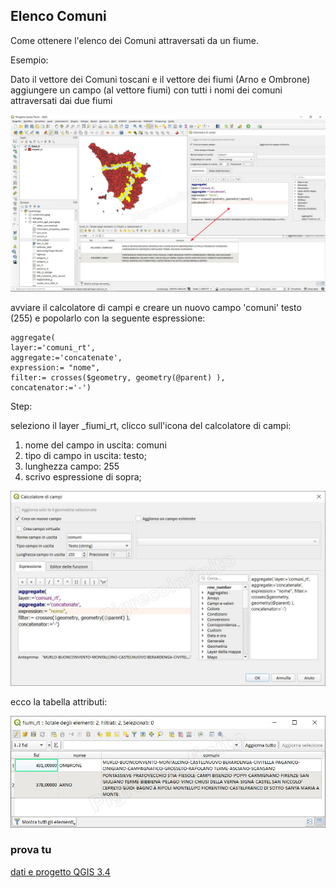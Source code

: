 ## Elenco Comuni 

Come ottenere l'elenco dei Comuni attraversati da un fiume.

Esempio:

Dato il vettore dei Comuni toscani e il vettore dei fiumi (Arno e Ombrone) aggiungere un campo (al vettore fiumi) con tutti i nomi dei comuni attraversati dai due fiumi

![](/img/esempi/elenco_comuni/elenco_01.jpg)

avviare il calcolatore di campi e creare un nuovo campo 'comuni' testo (255) e popolarlo con la seguente espressione:

```
aggregate(
layer:='comuni_rt', 
aggregate:='concatenate', 
expression:= "nome", 
filter:= crosses($geometry, geometry(@parent) ),
concatenator:='-') 
```
Step:

seleziono il layer _fiumi_rt, clicco sull'icona del calcolatore di campi:

1. nome del campo in uscita: comuni
2. tipo di campo in uscita: testo;
3. lunghezza campo: 255
4. scrivo espressione di sopra;


![](/img/esempi/elenco_comuni/elenco_02.jpg)

ecco la tabella attributi:

![](/img/esempi/elenco_comuni/elenco_03.jpg)

### prova tu

[dati e progetto QGIS 3.4](https://github.com/gbvitrano/HfcQGIS/blob/master/prova_tu/elenco_comuni.zip?raw=true)
